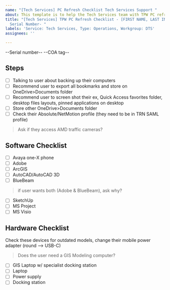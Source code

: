 ```yaml
---
name: "[Tech Services] PC Refresh Checklist Tech Services Support "
about: This template is to help the Tech Services team with TPW PC refreshes
title: "[Tech Services] TPW PC Refresh Checklist - [FIRST NAME, LAST INITIAL] -Device
  Serial Number- "
labels: 'Service: Tech Services, Type: Operations, Workgroup: DTS'
assignees: ''

---
```


--Serial number--
--COA tag--

## Steps
- [ ] Talking to user about backing up their computers
- [ ] Recommend user to export all bookmarks and store on OneDrive>Documents folder
- [ ] Recommend user to screen shot their ex, Quick Access favorites folder, desktop files layouts, pinned applications on desktop 
- [ ] Store other OneDrive>Documents folder
- [ ] Check their Absolute/NetMotion profile (they need to be in TRN SAML profile)
>Ask if they access AMD traffic cameras?

## Software Checklist
- [ ] Avaya one-X phone 
- [ ] Adobe
- [ ] ArcGIS 
- [ ] AutoCAD/AutoCAD 3D
- [ ] BlueBeam 
>if user wants both (Adobe & BlueBeam), ask why?
- [ ] SketchUp 
- [ ] MS Project
- [ ] MS Visio

## Hardware Checklist
Check these devices for outdated models, change their mobile power adapter (round --> USB-C)
>Does the user need a GIS Modeling computer?
- [ ]  GIS Laptop w/ specialist docking station
- [ ]  Laptop
- [ ]  Power supply
- [ ]  Docking station
